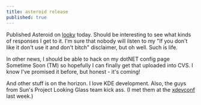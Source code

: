 ```yaml
---
title: asteroid release
published: true
---
```


Published Asteroid on [looky][] today. Should be interesting to see what
kinds of responses I get to it. I'm sure that nobody will ilsten to my
"If you don't like it don't use it and don't bitch" disclaimer, but oh
well. Such is life.

In other news, I should be able to hack on my dotNET config page
Sometime Soon (TM) so hopefully I can finally get that uploaded into
CVS. I know I've promised it before, but honest - it's coming!

And other stuff is on the horizon. I love KDE development. Also, the
guys from Sun's Project Looking Glass team kick ass. (I met them at the
[xdevconf][] last week.)

  [looky]: http://www.kde-look.org/
  [xdevconf]: http://freedesktop.org/Software/XDevConf
